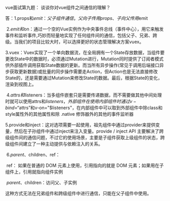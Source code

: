 vue面试第九题：
谈谈你对vue组件之间通信的理解？

答：1.props和$emit：父子组件通信，父向子传用props、子向父传用$emit

​		2.$emit和$on：通过一个空的Vue实例作为中央事件总线（事件中心），用它来触发事件和监听事件,巧妙而轻量地实现了任何组件间的通信，包括父子、兄弟、跨级。当我们的项目比较大时，可以选择更好的状态管理解决方案vuex。

​		3.vuex：Vuex实现了一个单向数据流，在全局拥有一个State存放数据，当组件要更改State中的数据时，必须通过Mutation进行，Mutation同时提供了订阅者模式供外部插件调用获取State数据的更新。而当所有异步操作(常见于调用后端接口异步获取更新数据)或批量的同步操作需要走Action，但Action也是无法直接修改State的，还是需要通过Mutation来修改State的数据。最后，根据State的变化，渲染到视图上。

​		4.$attrs和$listeners：当多组件嵌套只是需要传递数据，而不需要做其他中间处理时就可以使用attrs和$listeners，外部组件在使用内部组件时通过v-bind=“$attrs”和v-on="$listeners"，在内部组件中可以取到外部组件中除class和style属性外的其他属性和除 .native 修饰器外的其他的事件监听器

​      5.provide和inject：这对选项需要一起使用，祖先组件中通过provider来提供变量，然后在子孙组件中通过inject来注入变量。provide / inject API 主要解决了跨级组件间的通信问题，不过它的使用场景，主要是子组件获取上级组件的状态，跨级组件间建立了一种主动提供与依赖注入的关系。

​     6.$parent、$children、ref：

​			ref： 如果在普通的 DOM 元素上使用，引用指向的就是 DOM 元素；如果用在子组件上，引用就指向组件实例

​			$parent、$children：访问父、子实例

​			这种方式无法在兄弟组件和跨级组件中进行通信，只能在父子组件中使用。